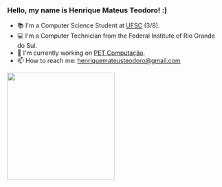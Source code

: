 ### Hello, my name is Henrique Mateus Teodoro! :)
- 📚 I'm a Computer Science Student at [UFSC](https://ufsc.br/) (3/8).
- 💻 I'm a Computer Technician from the Federal Institute of Rio Grande do Sul.
- 🔭 I'm currently working on [PET Computação](https://petcomputacao.ufsc.br/).
- 📫 How to reach me: henriquemateusteodoro@gmail.com
<div>
  <a href="https://github.com/Henrique1803">
  <img height="250em" src="https://github-readme-stats.vercel.app/api/top-langs/?username=Henrique1803&layout=compact&langs_count=7&theme=github_dark"/>
</div><br>
